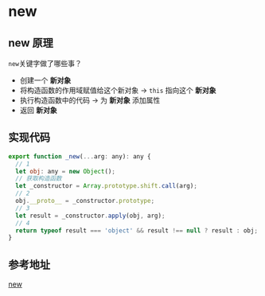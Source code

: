 # new

## new 原理

`new`关键字做了哪些事？

- 创建一个 **新对象**
- 将构造函数的作用域赋值给这个新对象 -> `this` 指向这个 **新对象**
- 执行构造函数中的代码 -> 为 **新对象** 添加属性
- 返回 **新对象**

## 实现代码

```javascript
export function _new(...arg: any): any {
  // 1
  let obj: any = new Object();
  // 获取构造函数
  let _constructor = Array.prototype.shift.call(arg);
  // 2
  obj.__proto__ = _constructor.prototype;
  // 3
  let result = _constructor.apply(obj, arg);
  // 4
  return typeof result === 'object' && result !== null ? result : obj;
}
```



## 参考地址

[new](https://rain120.github.io/awesome-javascript-code-implementation/zh/primitive/new)

